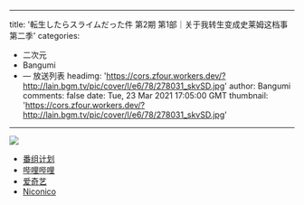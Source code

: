 
---
title: '転生したらスライムだった件 第2期 第1部｜关于我转生变成史莱姆这档事 第二季'
categories: 
 - 二次元
 - Bangumi
 - — 放送列表
headimg: 'https://cors.zfour.workers.dev/?http://lain.bgm.tv/pic/cover/l/e6/78/278031_skvSD.jpg'
author: Bangumi
comments: false
date: Tue, 23 Mar 2021 17:05:00 GMT
thumbnail: 'https://cors.zfour.workers.dev/?http://lain.bgm.tv/pic/cover/l/e6/78/278031_skvSD.jpg'
---

<div>   
<img src="https://cors.zfour.workers.dev/?http://lain.bgm.tv/pic/cover/l/e6/78/278031_skvSD.jpg" referrerpolicy="no-referrer"><ul><li><a href="https://bangumi.tv/subject/278031">番组计划</a></li><li><a href="https://www.bilibili.com/bangumi/media/md28231812/">哔哩哔哩</a></li><li><a href="https://www.iqiyi.com/a_giqcbo152p.html">爱奇艺</a></li><li><a href="https://ch.nicovideo.jp/ten-sura2">Niconico</a></li></ul>  
</div>
            